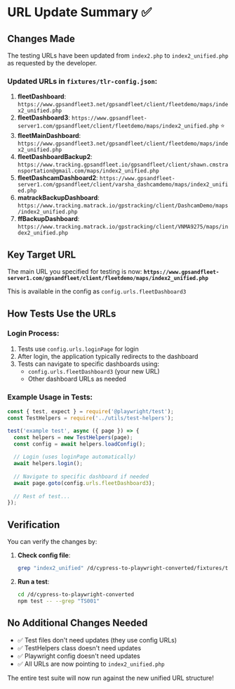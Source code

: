 # URL Update Summary ✅

## Changes Made

The testing URLs have been updated from `index2.php` to `index2_unified.php` as requested by the developer.

### Updated URLs in `fixtures/tlr-config.json`:

1. **fleetDashboard**: `https://www.gpsandfleet3.net/gpsandfleet/client/fleetdemo/maps/index2_unified.php`
2. **fleetDashboard3**: `https://www.gpsandfleet-server1.com/gpsandfleet/client/fleetdemo/maps/index2_unified.php` ⭐
3. **fleetMainDashboard**: `https://www.gpsandfleet3.net/gpsandfleet/client/fleetdemo/maps/index2_unified.php`
4. **fleetDashboardBackup2**: `https://www.tracking.gpsandfleet.io/gpsandfleet/client/shawn.cmstransportation@gmail.com/maps/index2_unified.php`
5. **fleetDashcamDashboard2**: `https://www.gpsandfleet-server1.com/gpsandfleet/client/varsha_dashcamdemo/maps/index2_unified.php`
6. **matrackBackupDashboard**: `https://www.tracking.matrack.io/gpstracking/client/DashcamDemo/maps/index2_unified.php`
7. **ffBackupDashboard**: `https://www.tracking.matrack.io/gpstracking/client/VNMA9275/maps/index2_unified.php`

## Key Target URL

The main URL you specified for testing is now:
**`https://www.gpsandfleet-server1.com/gpsandfleet/client/fleetdemo/maps/index2_unified.php`**

This is available in the config as `config.urls.fleetDashboard3`

## How Tests Use the URLs

### Login Process:
1. Tests use `config.urls.loginPage` for login
2. After login, the application typically redirects to the dashboard
3. Tests can navigate to specific dashboards using:
   - `config.urls.fleetDashboard3` (your new URL)
   - Other dashboard URLs as needed

### Example Usage in Tests:
```javascript
const { test, expect } = require('@playwright/test');
const TestHelpers = require('../utils/test-helpers');

test('example test', async ({ page }) => {
  const helpers = new TestHelpers(page);
  const config = await helpers.loadConfig();
  
  // Login (uses loginPage automatically)
  await helpers.login();
  
  // Navigate to specific dashboard if needed
  await page.goto(config.urls.fleetDashboard3);
  
  // Rest of test...
});
```

## Verification

You can verify the changes by:

1. **Check config file**:
   ```bash
   grep "index2_unified" /d/cypress-to-playwright-converted/fixtures/tlr-config.json
   ```

2. **Run a test**:
   ```bash
   cd /d/cypress-to-playwright-converted
   npm test -- --grep "TS001"
   ```

## No Additional Changes Needed

- ✅ Test files don't need updates (they use config URLs)
- ✅ TestHelpers class doesn't need updates  
- ✅ Playwright config doesn't need updates
- ✅ All URLs are now pointing to `index2_unified.php`

The entire test suite will now run against the new unified URL structure!